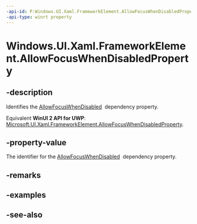 ```yaml
---
-api-id: P:Windows.UI.Xaml.FrameworkElement.AllowFocusWhenDisabledProperty
-api-type: winrt property
---
```


<!-- Property syntax
public Windows.UI.Xaml.DependencyProperty AllowFocusWhenDisabledProperty { get; }
-->

# Windows.UI.Xaml.FrameworkElement.AllowFocusWhenDisabledProperty

## -description
Identifies the [AllowFocusWhenDisabled](frameworkelement_allowfocuswhendisabled.md)  dependency property.

Equivalent **WinUI 2 API for UWP**: [Microsoft.UI.Xaml.FrameworkElement.AllowFocusWhenDisabledProperty](/windows/winui/api/microsoft.ui.xaml.frameworkelement.allowfocuswhendisabledproperty).

## -property-value
The identifier for the [AllowFocusWhenDisabled](frameworkelement_allowfocuswhendisabled.md)  dependency property.

## -remarks

## -examples

## -see-also
